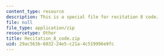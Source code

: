 ```yaml
---
content_type: resource
description: This is a special file for recitation 8 code.
file: null
file_type: application/zip
resourcetype: Other
title: Recitation_8_code.zip
uid: 29ac563b-6032-24e5-c21a-4c519996e9fc
---
```


